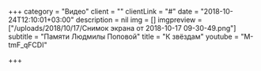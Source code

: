+++
category = "Видео"
client = ""
clientLink = "#"
date = "2018-10-24T12:10:01+03:00"
description = nil
img = []
imgpreview = ["/uploads/2018/10/17/Снимок экрана от 2018-10-17 09-30-49.png"]
subtitle = "Памяти Людмилы Поповой"
title = "К звёздам"
youtube = "M-tmF_qFCDI"

+++
